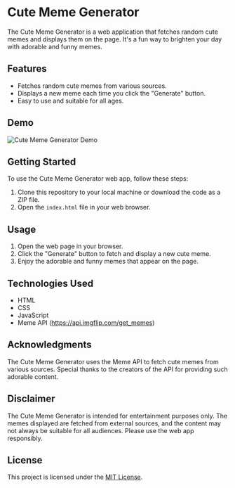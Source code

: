 # Cute Meme Generator

The Cute Meme Generator is a web application that fetches random cute memes and displays them on the page. It's a fun way to brighten your day with adorable and funny memes.

## Features

- Fetches random cute memes from various sources.
- Displays a new meme each time you click the "Generate" button.
- Easy to use and suitable for all ages.

## Demo

![Cute Meme Generator Demo](demo.gif)

## Getting Started

To use the Cute Meme Generator web app, follow these steps:

1. Clone this repository to your local machine or download the code as a ZIP file.
2. Open the `index.html` file in your web browser.

## Usage

1. Open the web page in your browser.
2. Click the "Generate" button to fetch and display a new cute meme.
3. Enjoy the adorable and funny memes that appear on the page.

## Technologies Used

- HTML
- CSS
- JavaScript
- Meme API (https://api.imgflip.com/get_memes)


## Acknowledgments

The Cute Meme Generator uses the Meme API to fetch cute memes from various sources. Special thanks to the creators of the API for providing such adorable content.

## Disclaimer

The Cute Meme Generator is intended for entertainment purposes only. The memes displayed are fetched from external sources, and the content may not always be suitable for all audiences. Please use the web app responsibly.

## License

This project is licensed under the [MIT License](LICENSE).

